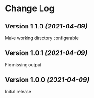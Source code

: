 Change Log
==========

Version 1.1.0 *(2021-04-09)*
---------------------------
Make working directory configurable

Version 1.0.1 *(2021-04-09)*
---------------------------
Fix missing output

Version 1.0.0 *(2021-04-09)*
---------------------------
Initial release
